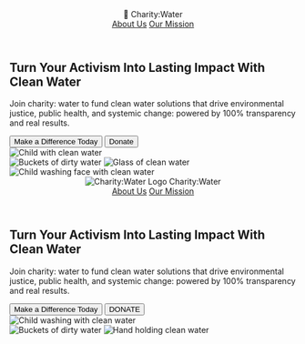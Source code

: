 <!DOCTYPE html>
<html lang="en">
<head>
  <meta charset="UTF-8" />
  <meta name="viewport" content="width=device-width, initial-scale=1.0"/>
  <title>Charity: Water</title>
  <link rel="stylesheet" href="style.css" />
  <style>
    @font-face {
      font-family: 'Georgia Pro';
      src: local('Georgia Pro'), serif;
    }

    }
  </style>
</head>
<body>
  <header>
    <div class="logo">🌟 Charity:Water</div>
    <nav>
      <a href="#">About Us</a>
      <a href="#">Our Mission</a>
    </nav>
  </header>

  <section class="hero">
    <div class="hero-text">
      <h1>Turn Your Activism Into Lasting Impact With Clean Water</h1>
      <p>
        Join charity: water to fund clean water solutions that drive environmental justice,
        public health, and systemic change: powered by 100% transparency and real results.
      </p>
      <div class="cta-buttons">
        <button class="secondary">Make a Difference Today</button>
        <button class="primary">Donate</button>
      </div>
    </div>
    <div class="hero-image">
      <img
        src="https://images.unsplash.com/photo-1572284339313-0d9034c3bcef"
        alt="Child with clean water"
      />
    </div>
  </section>

  <section class="gallery">
    <img
      src="https://raw.githubusercontent.com/jessr020/Charity-Water-Landing-Page/main/images/JS_20140424_3157.jpg"
      alt="Buckets of dirty water"
    />
    <img
      src="https://raw.githubusercontent.com/jessr020/Charity-Water-Landing-Page/main/images/Zimbabwe_2022_CG-0486.jpg"
      alt="Glass of clean water"
    />
    <img
      src="https://raw.githubusercontent.com/jessr020/Charity-Water-Landing-Page/main/images/charity_water_Tanzania_TaraShupePhotography_0258.jpg"
      alt="Child washing face with clean water"
    />
  </section>
</body>
</html>
<!DOCTYPE html>
<html lang="en">
<head>
  <meta charset="UTF-8" />
  <meta name="viewport" content="width=device-width, initial-scale=1.0"/>
  <title>Charity: Water</title>
  <link rel="stylesheet" href="style.css" />
  <link href="https://fonts.googleapis.com/css2?family=Georgia&display=swap" rel="stylesheet" />
</head>
<body>
  <header>
    <div class="logo">
      <img src="https://raw.githubusercontent.com/jessr020/Charity-Water-Landing-Page/main/images/logo-yellow-box.png" alt="Charity:Water Logo" />
      <span>Charity:Water</span>
    </div>
    <nav>
      <a href="#">About Us</a>
      <a href="#">Our Mission</a>
    </nav>
  </header>

  <section class="hero">
    <div class="hero-left">
      <h1>Turn Your Activism Into Lasting Impact With Clean Water</h1>
      <p>
        Join charity: water to fund clean water solutions that drive environmental justice, public health, and systemic change: powered by 100% transparency and real results.
      </p>
      <div class="buttons">
        <button class="secondary">Make a Difference Today</button>
        <button class="primary">DONATE</button>
      </div>
    </div>
    <div class="hero-right">
      <img src="https://raw.githubusercontent.com/jessr020/Charity-Water-Landing-Page/main/images/charity_water_Tanzania_TaraShupePhotography_0258.jpg" alt="Child washing with clean water" />
    </div>
  </section>

  <section class="gallery">
    <img src="https://raw.githubusercontent.com/jessr020/Charity-Water-Landing-Page/main/images/JS_20140424_3157.jpg" alt="Buckets of dirty water" />
    <img src="https://raw.githubusercontent.com/jessr020/Charity-Water-Landing-Page/main/images/Zimbabwe_2022_CG-0486.jpg" alt="Hand holding clean water" />
  </section>
</body>
</html>
